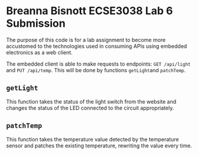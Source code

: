# Breanna Bisnott ECSE3038 Lab 6 Submission

The purpose of this code is for a lab assignment to become more accustomed to the technologies used in consuming APIs using embedded electronics as a web client.

The embedded client is able to make requests to endpoints: `GET /api/light` and `PUT /api/temp`. This will be done by functions `getLight`and `patchTemp`. 

## `getLight`
This function takes the status of the light switch from the website and changes the status of the LED connected to the circuit appropriately.

## `patchTemp`
This function takes the temperature value detected by the temperature sensor and patches the existing temperature, rewriting the value every time.
